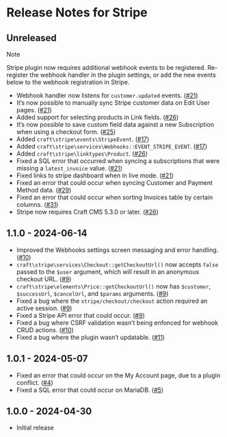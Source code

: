 # Release Notes for Stripe

## Unreleased

> [!NOTE]
> Stripe plugin now requires additional webhook events to be registered. Re-register the webhook handler in the plugin settings, or add the new events below to the webhook registration in Stripe.

- Webhook handler now listens for `customer.updated` events. ([#21](https://github.com/craftcms/stripe/pull/21))
- It’s now possible to manually sync Stripe customer data on Edit User pages. ([#21](https://github.com/craftcms/stripe/pull/21))
- Added support for selecting products in Link fields. ([#26](https://github.com/craftcms/stripe/pull/26))
- It’s now possible to save custom field data against a new Subscription when using a checkout form. ([#25](https://github.com/craftcms/stripe/issues/25))
- Added `craft\stripe\events\StripeEvent`. ([#17](https://github.com/craftcms/stripe/issues/17))
- Added `craft\stripe\services\Webhooks::EVENT_STRIPE_EVENT`. ([#17](https://github.com/craftcms/stripe/issues/17))
- Added `craft\stripe\linktypes\Product`. ([#26](https://github.com/craftcms/stripe/pull/26))
- Fixed a SQL error that occurred when syncing a subscriptions that were missing a `latest_invoice` value. ([#21](https://github.com/craftcms/stripe/pull/21))
- Fixed links to stripe dashboard when in live mode. ([#21](https://github.com/craftcms/stripe/pull/21))
- Fixed an error that could occur when syncing Customer and Payment Method data. ([#29](https://github.com/craftcms/stripe/pull/29))
- Fixed an error that could occur when sorting Invoices table by certain columns. ([#31](https://github.com/craftcms/stripe/pull/31))
- Stripe now requires Craft CMS 5.3.0 or later. ([#26](https://github.com/craftcms/stripe/pull/26))

## 1.1.0 - 2024-06-14

- Improved the Webhooks settings screen messaging and error handling. ([#10](https://github.com/craftcms/stripe/pull/10))
- `craft\stripe\services\Checkout::getCheckoutUrl()` now accepts `false` passed to the `$user` argument, which will result in an anonymous checkout URL. ([#9](https://github.com/craftcms/stripe/pull/9))
- `craft\stripe\elements\Price::getCheckoutUrl()` now has `$customer`, `$successUrl`, `$cancelUrl`, and `$params` arguments. ([#9](https://github.com/craftcms/stripe/pull/9))
- Fixed a bug where the `stripe/checkout/checkout` action required an active session. ([#9](https://github.com/craftcms/stripe/pull/9))
- Fixed a Stripe API error that could occur. ([#9](https://github.com/craftcms/stripe/pull/9))
- Fixed a bug where CSRF validation wasn’t being enfonced for webhook CRUD actions. ([#10](https://github.com/craftcms/stripe/pull/10))
- Fixed a bug where the plugin wasn’t updatable. ([#11](https://github.com/craftcms/stripe/pull/11))

## 1.0.1 - 2024-05-07

- Fixed an error that could occur on the My Account page, due to a plugin conflict. ([#4](https://github.com/craftcms/stripe/issues/4))
- Fixed a SQL error that could occur on MariaDB. ([#5](https://github.com/craftcms/stripe/pull/5))

## 1.0.0 - 2024-04-30

- Initial release
